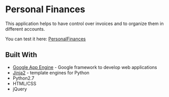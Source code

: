 # Personal Finances

This application helps to have control over invoices and to organize them in different accounts.

You can test it here: [PersonalFinances](https://personal-finances-als.appspot.com)

## Built With

* [Google App Engine](https://cloud.google.com/appengine/) - Google framework to develop web applications
* [Jinja2](http://jinja.pocoo.org/) - template engines for Python
* Python2.7
* HTML/CSS
* jQuery
